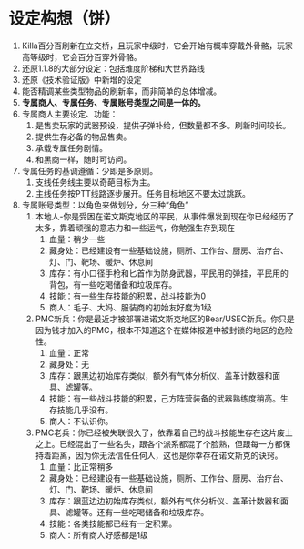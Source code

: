 # 设定构想（饼）

1. Killa百分百刷新在立交桥，且玩家中级时，它会开始有概率穿戴外骨骼，玩家高等级时，它会百分百穿外骨骼。
2. 还原1.1.8的大部分设定：包括难度阶梯和大世界路线
3. 还原《技术验证版》中新增的设定
4. 能否精调某些类型物品的刷新率，而非简单的总体增减。
5. **专属商人、专属任务、专属账号类型之间是一体的。**
6. 专属商人主要设定、功能：
	1. 是售卖玩家的武器预设，提供子弹补给，但数量都不多。刷新时间较长。
	2. 提供生存必备的物品售卖。
	3. 承载专属任务剧情。
	4. 和黑商一样，随时可访问。
7. 专属任务的基调遵循：少即是多原则。
	1. 支线任务线主要以奇葩目标为主。
	2. 主线任务按PTT线路逐步展开。任务目标地区不要太过跳跃。
8. 专属账号类型：以角色来做划分，分三种“角色”
	1. 本地人-你是受困在诺文斯克地区的平民，从事件爆发到现在你已经经历了太多，靠着顽强的意志力和一些运气，你勉强生存到现在
		1. 血量：稍少一些
		2. 藏身处：已经建设有一些基础设施，厕所、工作台、厨房、治疗台、灯、门、靶场、暖炉、休息间
		3. 库存：有小口径手枪和匕首作为防身武器，平民用的弹挂，平民用的背包，有一些吃喝储备和垃圾库存。
		4. 技能：有一些生存技能的积累，战斗技能为0
		5. 商人：毛子、大妈、服装商的初始友好度为1级
	2. PMC新兵：你是最近才被部署进诺文斯克地区的Bear/USEC新兵。你只是因为钱才加入的PMC，根本不知道这个在媒体报道中被封锁的地区的危险性。
		1. 血量：正常
		2. 藏身处：无
		3. 库存：跟黑边初始库存类似，额外有气体分析仪、盖革计数器和面具、滤罐等。
		4. 技能：有一些战斗技能的积累，己方阵营装备的武器熟练度稍高。生存技能几乎没有。
		5. 商人：不认识你。
	3. PMC老兵：你已经被失联很久了，依靠着自己的战斗技能生存在这片废土之上。已经混出了一些名头，跟各个派系都混了个脸熟，但跟每一方都保持着距离，因为你无法信任任何人，这也是你幸存在诺文斯克的诀窍。
		1. 血量：比正常稍多
		2. 藏身处：已经建设有一些基础设施，厕所、工作台、厨房、治疗台、灯、门、靶场、暖炉、休息间
		3. 库存：跟蓝边边初始库存类似，额外有气体分析仪、盖革计数器和面具、滤罐等。还有一些吃喝储备和垃圾库存。
		4. 技能：各类技能都已经有一定积累。
		5. 商人：所有商人好感都是1级